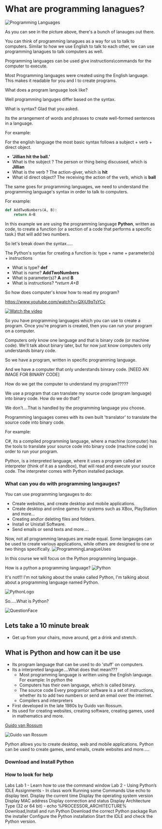 # What are programming lanagues?
![Programming Languages](https://gowithcode.com/wp-content/uploads/2021/04/top-programming-languages.jpg)

As you can see in the picture above, there's a bunch of lanauges out there.

You can think of programming lanagues as a way for us to talk to computers. Similar to how we use English to talk to each other, we can use programming lanagues to talk computers as well.

Programming languages can be used give instructions\commands for the computer to execute. 

Most Programming languages were created using the English language. This makes it readable for you and I to create programs.

What does a program language look like?

Well programming languges differ based on the syntax.

What is syntax? Glad that you asked.

Its the arrangement of words and phrases to create well-formed sentences in a language. 

For example: 

For the english language the most basic syntax follows a subject + verb + direct object. 

- **'Jillian hit the ball.'**
- What is the subject ? The person or thing being discussed, which is **Jillian**
- What is the verb ? The action-giver, which is **hit**
- What id direct object? The receiving the action of the verb, which is **ball**

The same goes for programming languages, we need to understand the programming language's syntax in order to talk to computers.

For example:

```python
def AddTwoNumbers(A, B):
    return A+B
```

In this example we are using the programming language **Python**, written as code, to create a function (or a section of a code that performs a specific task.) that will add two numbers. 

So let's break down the syntax.....

The Python's syntax for creating a function is: type + name + parameter(s) + instructions
- What is type? **def**
- What is name? **AddTwoNumbers**
- What is parameter(s)? **A** and **B**
- What is instructions? **return A+B*

So how does computer's know how to read my program? 

https://www.youtube.com/watch?v=QXjU9qTsYCc

[![Watch the video](https://i.imgur.com/vKb2F1B.png)](https://www.youtube.com/watch?v=QXjU9qTsYCc)

So you have programming languages which you can use to create a program. Once you're program is created, then you can run your program on a computer.

Computers only know one language and that is binary code (or machine code). We'll talk about binary later, but for now just know computers only understands binary code.

So we have a program, written in specific programming language.

And we have a computer that only understands binrary code.
[NEED AN IMAGE FOR BINARY CODE]

How do we get the computer to understand my program?????

We use a program that can translate my source code (program language) into binary code. How do we do that?

We don't....That is handled by the programming language you choose. 

Programming languages comes with its own built 'translator' to translate the source code into binary code.

For example: 

C#, its a compiled programming language, where a machine (computer) has the tools to translate your source code into binary code (machine code) in order to run your program.

Python, is a interpreted language, where it uses a program called an interpreter (think of it as a sandbox), that will read and execute your source code. The interpreter comes with Python installed package.

### What can you do with programming langauges?
You can use programming langauges to do:
- Create websites, and create desktop and mobile applications.
- Create desktop and online games for systems such as XBox, PlayStation and more...
- Creating and\or deleting files and folders.
- Install or Unistall Software.
- Send emails or send texts and more....

Now, not all programming lanagues are made equal. Some langauges can be used to create various applications, while others are designed to one or two things specifically.
![ProgrammingLanagueUses](https://i.pinimg.com/originals/eb/17/3e/eb173e345290c58823232e966d185a3e.jpg)

In this course we will focus on the Python programming language. 

How is a python a programming language?
![Python](https://media.threatpost.com/wp-content/uploads/sites/103/2021/06/22143409/python3-e1624386861238.jpg)

It's not!!! I'm not talking about the snake called Python, I'm talking about about a programming language named Python.

![PythonLogo](https://ourcodeworld.com/public-media/articles/articleocw-5c65fbda1ea05.jpg)

So.....What is Python?

![QuestionFace](https://c.tenor.com/5uIWcxZiH-cAAAAM/think-d%C3%BC%C5%9F%C3%BCnmek.gif)

## Lets take a 10 minute break
- Get up from your chairs, move around, get a drink and stretch.

## What is Python and how can it be use
- Its program language that can be used to do 'stuff' on computers.
- Its a interpreted language....What does that mean???
  - Most programming language is written using the English language. For example: In python the 
  -  Computers has their own language, which is called binary.
  - The source code Every program\or software is a set of instructions, whether its to add two numbers or send an email over the internet.
  - Compilers and interpreters
- First developed in the late 1980s by Guido van Rossum.
- Its used for creating websites, creating software, creating games, used in mathematics and more. 

[Guido van Rossum](https://gvanrossum.github.io/)

![Guido van Rossum](https://gvanrossum.github.io/images/IMG_2192.jpg)

Python allows you to create desktop, web and mobile applications. Python can be used to create games, send emails, create websites and more.....
### Download and Install Python
### How to look for help

Labs
Lab 1 - Learn how to use the command window 
Lab 2 - Using Python’s IDLE
Assignments - In class work
Running some Commands
Use echo to display text.
Display the current time
Display the operating system version
Display MAC address
Display connection and status
Display Architecture Type (32 or 64 bit) - echo %PROCESSOR_ARCHITECTURE%
Download,Install and run Python
Download the correct Python package
Run the installer
Configure the Python installation
Start the IDLE and check the Python version.

